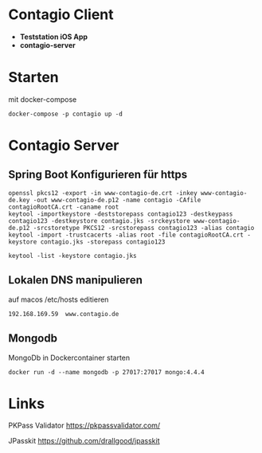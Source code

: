 # Contagio Client

* **Teststation iOS App**
* **contagio-server**

# Starten
mit docker-compose
```
docker-compose -p contagio up -d
```

# Contagio Server

## Spring Boot Konfigurieren für https
```
openssl pkcs12 -export -in www-contagio-de.crt -inkey www-contagio-de.key -out www-contagio-de.p12 -name contagio -CAfile contagioRootCA.crt -caname root
keytool -importkeystore -deststorepass contagio123 -destkeypass contagio123 -destkeystore contagio.jks -srckeystore www-contagio-de.p12 -srcstoretype PKCS12 -srcstorepass contagio123 -alias contagio
keytool -import -trustcacerts -alias root -file contagioRootCA.crt -keystore contagio.jks -storepass contagio123

keytool -list -keystore contagio.jks

```

## Lokalen DNS manipulieren
auf macos /etc/hosts editieren
```
192.168.169.59  www.contagio.de
```

## Mongodb
MongoDb in Dockercontainer starten
```
docker run -d --name mongodb -p 27017:27017 mongo:4.4.4
```

# Links
PKPass Validator
https://pkpassvalidator.com/

JPasskit
https://github.com/drallgood/jpasskit

